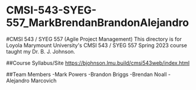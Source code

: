 # CMSI-543-SYEG-557_MarkBrendanBrandonAlejandro

#CMSI 543 / SYEG 557 (Agile Project Management)
This directory is for Loyola Marymount University's CMSI 543 / SYEG 557 Spring 2023 course taught my Dr. B. J. Johnson.

##Course Syllabus/Site
https://bjohnson.lmu.build/cmsi543web/index.html

##Team Members
-Mark Powers
-Brandon Briggs
-Brendan Noall
-Alejandro Marcovich
